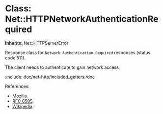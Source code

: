 # Class: Net::HTTPNetworkAuthenticationRequired
**Inherits:** Net::HTTPServerError
    

Response class for `Network Authentication Required` responses (status code
511).

The client needs to authenticate to gain network access.

:include: doc/net-http/included_getters.rdoc

References:

*   [Mozilla](https://developer.mozilla.org/en-US/docs/Web/HTTP/Status/511).
*   [RFC 6585](https://www.rfc-editor.org/rfc/rfc6585#section-6).
*   [Wikipedia](https://en.wikipedia.org/wiki/List_of_HTTP_status_codes#511).



